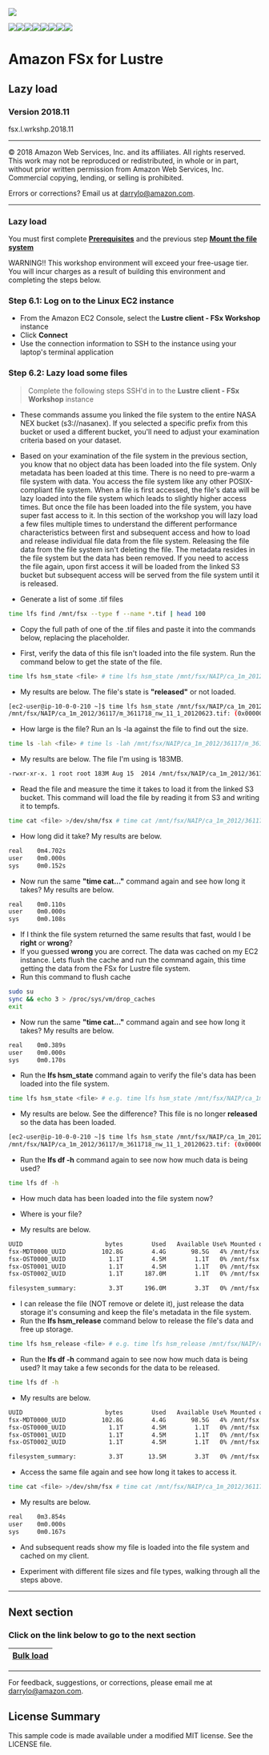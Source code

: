 ![](https://s3.amazonaws.com/aws-us-east-1/tutorial/AWS_logo_PMS_300x180.png)

![](https://s3.amazonaws.com/aws-us-east-1/tutorial/100x100_benefit_available.png)![](https://s3.amazonaws.com/aws-us-east-1/tutorial/100x100_benefit_ingergration.png)![](https://s3.amazonaws.com/aws-us-east-1/tutorial/100x100_benefit_ecryption-lock.png)![](https://s3.amazonaws.com/aws-us-east-1/tutorial/100x100_benefit_fully-managed.png)![](https://s3.amazonaws.com/aws-us-east-1/tutorial/100x100_benefit_lowcost-affordable.png)![](https://s3.amazonaws.com/aws-us-east-1/tutorial/100x100_benefit_performance.png)![](https://s3.amazonaws.com/aws-us-east-1/tutorial/100x100_benefit_scalable.png)![](https://s3.amazonaws.com/aws-us-east-1/tutorial/100x100_benefit_storage.png)

# **Amazon FSx for Lustre**

## Lazy load

### Version 2018.11

fsx.l.wrkshp.2018.11

---

© 2018 Amazon Web Services, Inc. and its affiliates. All rights reserved. This work may not be  reproduced or redistributed, in whole or in part, without prior written permission from Amazon Web Services, Inc. Commercial copying, lending, or selling is prohibited.

Errors or corrections? Email us at [darrylo@amazon.com](mailto:darrylo@amazon.com).

---

### Lazy load

You must first complete [**Prerequisites**](../0-prerequisites) and the previous step [**Mount the file system**](../4-mount-file-system)

WARNING!! This workshop environment will exceed your free-usage tier. You will incur charges as a result of building this environment and completing the steps below.

### Step 6.1: Log on to the Linux EC2 instance

- From the Amazon EC2 Console, select the **Lustre client - FSx Workshop** instance
- Click **Connect**
- Use the connection information to SSH to the instance using your laptop's terminal application

### Step 6.2: Lazy load some files

> Complete the following steps SSH'd in to the **Lustre client - FSx Workshop** instance

- These commands assume you linked the file system to the entire NASA NEX bucket (s3://nasanex). If you selected a specific prefix from this bucket or used a different bucket, you'll need to adjust your examination criteria based on your dataset.

- Based on your examination of the file system in the previous section, you know that no object data has been loaded into the file system. Only metadata has been loaded at this time. There is no need to pre-warm a file system with data. You access the file system like any other POSIX-compliant file system. When a file is first accessed, the file's data will be lazy loaded into the file system which leads to slightly higher access times. But once the file has been loaded into the file system, you have super fast access to it. In this section of the workshop you will lazy load a few files multiple times to understand the different performance characteristics between first and subsequent access and how to load and release individual file data from the file system. Releasing the file data from the file system isn't deleting the file. The metadata resides in the file system but the data has been removed. If you need to access the file again, upon first access it will be loaded from the linked S3 bucket but subsequent access will be served from the file system until it is released.


- Generate a list of some .tif files

```sh
time lfs find /mnt/fsx --type f --name *.tif | head 100
```

- Copy the full path of one of the .tif files and paste it into the commands below, replacing the <file> placeholder.

- First, verify the data of this file isn't loaded into the file system. Run the command below to get the state of the file.

```sh
time lfs hsm_state <file> # time lfs hsm_state /mnt/fsx/NAIP/ca_1m_2012/36117/m_3611718_nw_11_1_20120623.tif
```

- My results are below. The file's state is **"released"** or not loaded.

```sh
[ec2-user@ip-10-0-0-210 ~]$ time lfs hsm_state /mnt/fsx/NAIP/ca_1m_2012/36117/m_3611718_nw_11_1_20120623.tif
/mnt/fsx/NAIP/ca_1m_2012/36117/m_3611718_nw_11_1_20120623.tif: (0x0000000d) released exists archived, archive_id:1
```

- How large is the file? Run an ls -la against the file to find out the size.

```sh
time ls -lah <file> # time ls -lah /mnt/fsx/NAIP/ca_1m_2012/36117/m_3611718_nw_11_1_20120623.tif
```

- My results are below. The file I'm using is 183MB.
```sh
-rwxr-xr-x. 1 root root 183M Aug 15  2014 /mnt/fsx/NAIP/ca_1m_2012/36117/m_3611718_nw_11_1_20120623.tif
```

- Read the file and measure the time it takes to load it from the linked S3 bucket. This command will load the file by reading it from S3 and writing it to tempfs.

```sh
time cat <file> >/dev/shm/fsx # time cat /mnt/fsx/NAIP/ca_1m_2012/36117/m_3611718_nw_11_1_20120623.tif >/dev/shm/fsx
```

- How long did it take? My results are below.

```sh
real	0m4.702s
user	0m0.000s
sys	    0m0.152s
```

- Now run the same **"time cat..."** command again and see how long it takes? My results are below.

```sh
real	0m0.110s
user	0m0.000s
sys	    0m0.108s
```

- If I think the file system returned the same results that fast, would I be **right** or **wrong**?
- If you guessed **wrong** you are correct. The data was cached on my EC2 instance. Lets flush the cache and run the command again, this time getting the data from the FSx for Lustre file system.
- Run this command to flush cache

```sh
sudo su
sync && echo 3 > /proc/sys/vm/drop_caches
exit

```

- Now run the same **"time cat..."** command again and see how long it takes? My results are below.

```sh
real	0m0.389s
user	0m0.000s
sys	    0m0.170s
```

- Run the **lfs hsm_state** command again to verify the file's data has been loaded into the file system.

```sh
time lfs hsm_state <file> # e.g. time lfs hsm_state /mnt/fsx/NAIP/ca_1m_2012/36117/m_3611718_nw_11_1_20120623.tif
```

- My results are below. See the difference? This file is no longer **released** so the data has been loaded.

```sh
[ec2-user@ip-10-0-0-210 ~]$ time lfs hsm_state /mnt/fsx/NAIP/ca_1m_2012/36117/m_3611718_nw_11_1_20120623.tif
/mnt/fsx/NAIP/ca_1m_2012/36117/m_3611718_nw_11_1_20120623.tif: (0x00000009) exists archived, archive_id:1
```

- Run the **lfs df -h** command again to see now how much data is being used?

```sh
time lfs df -h

```

- How much data has been loaded into the file system now?
- Where is your file?

- My results are below.

```sh
UUID                       bytes        Used   Available Use% Mounted on
fsx-MDT0000_UUID          102.8G        4.4G       98.5G   4% /mnt/fsx[MDT:0]
fsx-OST0000_UUID            1.1T        4.5M        1.1T   0% /mnt/fsx[OST:0]
fsx-OST0001_UUID            1.1T        4.5M        1.1T   0% /mnt/fsx[OST:1]
fsx-OST0002_UUID            1.1T      187.0M        1.1T   0% /mnt/fsx[OST:2]

filesystem_summary:         3.3T      196.0M        3.3T   0% /mnt/fsx
```

- I can release the file (NOT remove or delete it), just release the data storage it's consuming and keep the file's metadata in the file system.
- Run the **lfs hsm_release** command below to release the file's data and free up storage.

```sh
time lfs hsm_release <file> # e.g. time lfs hsm_release /mnt/fsx/NAIP/ca_1m_2012/36117/m_3611718_nw_11_1_20120623.tif

```

- Run the **lfs df -h** command again to see now how much data is being used? It may take a few seconds for the data to be released.
 
```sh
time lfs df -h

```
- My results are below.

```sh
UUID                       bytes        Used   Available Use% Mounted on
fsx-MDT0000_UUID          102.8G        4.4G       98.5G   4% /mnt/fsx[MDT:0]
fsx-OST0000_UUID            1.1T        4.5M        1.1T   0% /mnt/fsx[OST:0]
fsx-OST0001_UUID            1.1T        4.5M        1.1T   0% /mnt/fsx[OST:1]
fsx-OST0002_UUID            1.1T        4.5M        1.1T   0% /mnt/fsx[OST:2]

filesystem_summary:         3.3T       13.5M        3.3T   0% /mnt/fsx
```

- Access the same file again and see how long it takes to access it.

```sh
time cat <file> >/dev/shm/fsx # time cat /mnt/fsx/NAIP/ca_1m_2012/36117/m_3611718_nw_11_1_20120623.tif >/dev/shm/fsx
```

- My results are below.

```sh
real	0m3.854s
user	0m0.000s
sys	    0m0.167s
```

- And subsequent reads show my file is loaded into the file system and cached on my client.

- Experiment with different file sizes and file types, walking through all the steps above.


---
## Next section
### Click on the link below to go to the next section

| [**Bulk load**](../7-bulk-load) |
| :---
---

For feedback, suggestions, or corrections, please email me at [darrylo@amazon.com](mailto:darrylo@amazon.com).

## License Summary

This sample code is made available under a modified MIT license. See the LICENSE file.


